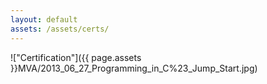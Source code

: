 ```yaml
---
layout: default
assets: /assets/certs/
---
```

!["Certification"]({{ page.assets }}MVA/2013_06_27_Programming_in_C%23_Jump_Start.jpg)

